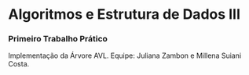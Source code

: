 # Algoritmos e Estrutura de Dados III

### Primeiro Trabalho Prático
Implementação da Árvore AVL.
Equipe: Juliana Zambon e Millena Suiani Costa.
